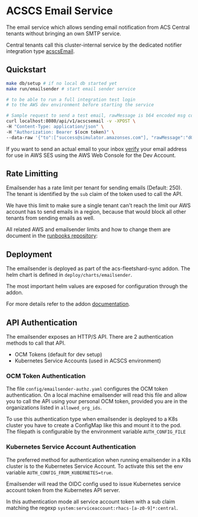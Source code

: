 # ACSCS Email Service

The email service which allows sending email notification
from ACS Central tenants without bringing an own SMTP service.

Central tenants call this cluster-internal service by the dedicated notifier integration type [acscsEmail](https://github.com/stackrox/stackrox/tree/master/central/notifiers/acscsemail).

## Quickstart

```sh
make db/setup # if no local db started yet
make run/emailsender # start email sender service

# to be able to run a full integration test login
# to the AWS dev environment before starting the service

# Sample request to send a test email, rawMessage is b64 encoded msg content
curl localhost:8080/api/v1/acscsemail -v -XPOST \
-H "Content-Type: application/json" \
-H "Authorization: Bearer $(ocm token)" \
--data-raw '{"to":["success@simulator.amazonses.com"], "rawMessage":"dGVzdCBtZXNzYWdlIGNvbnRlbnQ="}'
```

If you want to send an actual email to your inbox [verify](https://docs.aws.amazon.com/ses/latest/dg/creating-identities.html#verify-email-addresses-procedure) your email address for use in AWS SES using the AWS Web Console for the Dev Account.

## Rate Limitting

Emailsender has a rate limit per tenant for sending emails (Default: 250). The tenant is identified by the `sub` claim of the token used to call the API.

We have this limit to make sure a single tenant can't reach the limit our AWS account has to send emails in a region, because that would block all other tenants from sending emails as well.

All related AWS and emailsender limits and how to change them are document in the [runbooks repository](https://gitlab.cee.redhat.com/stackrox/acs-cloud-service/runbooks/-/blob/master/docs/limits.md):

## Deployment

The emailsender is deployed as part of the acs-fleetshard-sync addon. The helm chart is defined in `deploy/charts/emailsender`.

The most important helm values are exposed for configuration through the addon.

For more details refer to the addon [documentation](https://spaces.redhat.com/pages/viewpage.action?spaceKey=StackRox&title=ACS+Fleetshard+Addon).

## API Authentication

The emailsender exposes an HTTP/S API. There are 2 authentication methods to call that API.

- OCM Tokens (default for dev setup)
- Kubernetes Service Accounts (used in ACSCS environment)

### OCM Token Authentication

The file `config/emailsender-authz.yaml` configures the OCM token authentication. On a local machine emailsender will read this file and allow you to call the API using your personal OCM token, provided you are in the organizations listed in `allowed_org_ids`.

To use this authentication type when emailsender is deployed to a K8s cluster you have to create a ConfigMap like this and mount it to the pod. The filepath is configurable by the environment variable `AUTH_CONFIG_FILE`

### Kubernetes Service Account Authentication

The preferred method for authentication when running emailsender in a K8s cluster is to the Kubernetes Service Account. To activate this set the env variable `AUTH_CONFIG_FROM_KUBERNETES=true`.

Emailsender will read the OIDC config used to issue Kubernetes service account token from the Kubernetes API server.

In this authentication mode all service account token with a sub claim matching the regexp `system:serviceaccount:rhacs-[a-z0-9]*:central`.
